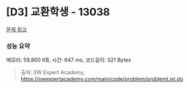 # [D3] 교환학생 - 13038 

[문제 링크](https://swexpertacademy.com/main/code/problem/problemDetail.do?contestProbId=AXxNn6GaPW4DFASZ) 

### 성능 요약

메모리: 59,800 KB, 시간: 647 ms, 코드길이: 521 Bytes



> 출처: SW Expert Academy, https://swexpertacademy.com/main/code/problem/problemList.do